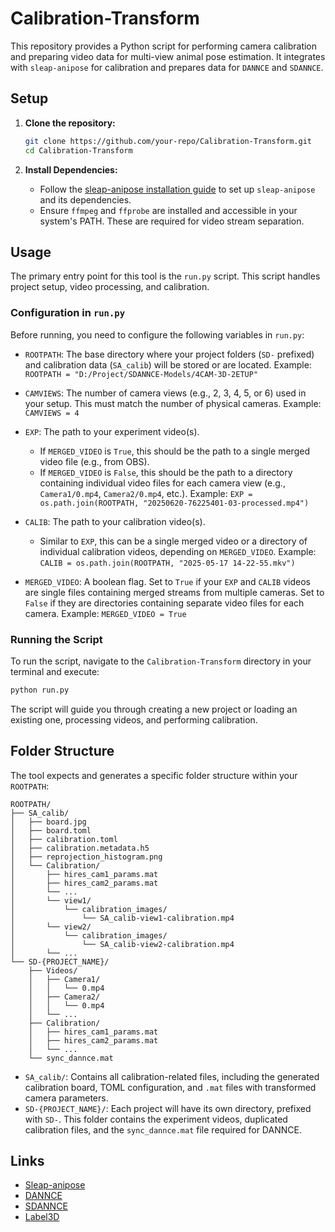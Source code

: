 # Calibration-Transform

This repository provides a Python script for performing camera calibration and preparing video data for multi-view animal pose estimation. It integrates with `sleap-anipose` for calibration and prepares data for `DANNCE` and `SDANNCE`.

## Setup

1.  **Clone the repository:**
    ```bash
    git clone https://github.com/your-repo/Calibration-Transform.git
    cd Calibration-Transform
    ```

2.  **Install Dependencies:**
    -   Follow the [sleap-anipose installation guide](https://github.com/talmolab/sleap-anipose/blob/main/README.md) to set up `sleap-anipose` and its dependencies.
    -   Ensure `ffmpeg` and `ffprobe` are installed and accessible in your system's PATH. These are required for video stream separation.

## Usage

The primary entry point for this tool is the `run.py` script. This script handles project setup, video processing, and calibration.

### Configuration in `run.py`

Before running, you need to configure the following variables in `run.py`:

-   `ROOTPATH`: The base directory where your project folders (`SD-` prefixed) and calibration data (`SA_calib`) will be stored or are located.
    Example: `ROOTPATH = "D:/Project/SDANNCE-Models/4CAM-3D-2ETUP"`

-   `CAMVIEWS`: The number of camera views (e.g., 2, 3, 4, 5, or 6) used in your setup. This must match the number of physical cameras.
    Example: `CAMVIEWS = 4`

-   `EXP`: The path to your experiment video(s).
    -   If `MERGED_VIDEO` is `True`, this should be the path to a single merged video file (e.g., from OBS).
    -   If `MERGED_VIDEO` is `False`, this should be the path to a directory containing individual video files for each camera view (e.g., `Camera1/0.mp4`, `Camera2/0.mp4`, etc.).
    Example: `EXP = os.path.join(ROOTPATH, "20250620-76225401-03-processed.mp4")`

-   `CALIB`: The path to your calibration video(s).
    -   Similar to `EXP`, this can be a single merged video or a directory of individual calibration videos, depending on `MERGED_VIDEO`.
    Example: `CALIB = os.path.join(ROOTPATH, "2025-05-17 14-22-55.mkv")`

-   `MERGED_VIDEO`: A boolean flag. Set to `True` if your `EXP` and `CALIB` videos are single files containing merged streams from multiple cameras. Set to `False` if they are directories containing separate video files for each camera.
    Example: `MERGED_VIDEO = True`

### Running the Script

To run the script, navigate to the `Calibration-Transform` directory in your terminal and execute:

```bash
python run.py
```

The script will guide you through creating a new project or loading an existing one, processing videos, and performing calibration.

## Folder Structure

The tool expects and generates a specific folder structure within your `ROOTPATH`:

```
ROOTPATH/
├── SA_calib/
│   ├── board.jpg
│   ├── board.toml
│   ├── calibration.toml
│   ├── calibration.metadata.h5
│   ├── reprojection_histogram.png
│   └── Calibration/
│       ├── hires_cam1_params.mat
│       ├── hires_cam2_params.mat
│       └── ...
│       └── view1/
│           └── calibration_images/
│               └── SA_calib-view1-calibration.mp4
│       └── view2/
│           └── calibration_images/
│               └── SA_calib-view2-calibration.mp4
│       └── ...
└── SD-{PROJECT_NAME}/
    ├── Videos/
    │   ├── Camera1/
    │   │   └── 0.mp4
    │   ├── Camera2/
    │   │   └── 0.mp4
    │   └── ...
    ├── Calibration/
    │   ├── hires_cam1_params.mat
    │   ├── hires_cam2_params.mat
    │   └── ...
    └── sync_dannce.mat
```

-   `SA_calib/`: Contains all calibration-related files, including the generated calibration board, TOML configuration, and `.mat` files with transformed camera parameters.
-   `SD-{PROJECT_NAME}/`: Each project will have its own directory, prefixed with `SD-`. This folder contains the experiment videos, duplicated calibration files, and the `sync_dannce.mat` file required for DANNCE.

## Links

-   [Sleap-anipose](https://github.com/talmolab/sleap-anipose)
-   [DANNCE](https://github.com/spoonsso/dannce/)
-   [SDANNCE](https://github.com/tqxli/sdannce)
-   [Label3D](https://github.com/diegoaldarondo/Label3D)
